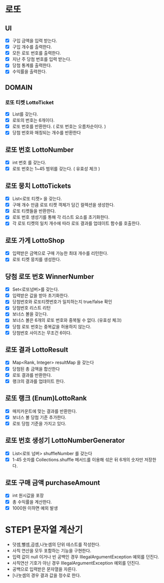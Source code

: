 # 로또 

## UI 
- [x] 구입 금액을 입력 받는다.
- [x] 구입 개수를 출력한다. 
- [x] 모든 로또 번호를 출력한다. 
- [x] 지난 주 당첨 번호를 입력 받는다.
- [x] 당첨 통계를 출력한다. 
- [x] 수익률을 출력한다. 

## DOMAIN

### 로또 티켓 LottoTicket
- [x] List<LottoNumber>를 갖는다. 
- [x] 로또의 번호는 6개이다.
- [x] 로또 번호를 반환한다. ( 로또 번호는 오름차순이다. )
- [x] 당첨 번호와 매칭되는 개수를 반환한다

## 로또 번호 LottoNumber
- [x] int 번호 를 갖는다. 
- [x] 로또 번호는 1~45 범위를 갖는다. ( 유효성 체크 )

## 로또 뭉치 LottoTickets
- [x] List<로또 티켓> 을 갖는다. 
- [x] 구매 개수 만큼 로또 티켓 객체가 담긴 컬렉션을 생성한다.
- [x] 로또 티켓들을 반환한다.
- [x] 로또 번호 생성기를 통해 각 리스트 요소를 초기화한다. 
- [x] 각 로또 티켓의 일치 개수에 따라 로또 결과를 업데이트 함수를 호출한다.

## 로또 가게 LottoShop
- [x] 입력받은 금액으로 구매 가능한 최대 개수를 리턴한다.
- [x] 로또 티켓 뭉치를 생성한다. 

## 당첨 로또 번호  WinnerNumber
- [x] Set<로또넘버>를 갖는다.
- [x] 입력받은 값을 받아 초기화한다.
- [x] 당첨번호와 로또티켓번호가 일치하는지 true/false 확인
- [x] 당첨번호 리스트 리턴
- [x] 보너스 볼을 갖는다.
- [x] 보너스 볼은 6개의 로또 번호와 중복될 수 없다. (유효성 체크)
- [x] 당첨 로또 번호는 중복값을 허용하지 않는다.
- [x] 당첨번호 사이즈는 무조건 6이다. 

## 로또 결과 LottoResult
- [x] Map<Rank, Integer> resultMap 을 갖는다
- [x] 당첨된 총 금액을 합산한다
- [x] 로또 결과를 반환한다.
- [x] 랭크의 결과를 업데이트 한다. 

## 로또 랭크 (Enum)LottoRank
- [x] 매치카운트에 맞는 결과를 반환한다.
- [x] 보너스 볼 당첨 기준 추가한다.
- [x] 로또 당첨 기준을 가지고 있다. 

## 로또 번호 생성기 LottoNumberGenerator
- [x] List<로또 넘버> shuffleNumber 를 갖는다
- [x] 1-45 숫자를 Collections.shuffle 메서드를 이용해 섞은 뒤 6개의 숫자만 저장한다.

## 로또 구매 금액 purchaseAmount
- [x] int 원시값을 포장 
- [x] 총 수익률을 계산한다.
- [x] 1000원 이하면 예외 발생

# STEP1 문자열 계산기 
- 덧셈,뺄셈,곱셈,나눗셈의 단위 테스트를 작성한다.
- 사칙 연산을 모두 포함하는 기능을 구현한다.
- 입력 값이 null 이거나 빈 공백인 경우 IllegalArgumentException 예외를 던진다.
- 사칙연산 기호가 아닌 경우 IllegalArgumentException 예외를 던진다.
- 공백으로 입력받은 문자열을 자른다.
- [나눗셈의 경우 결과 값을 정수로 한다. 


